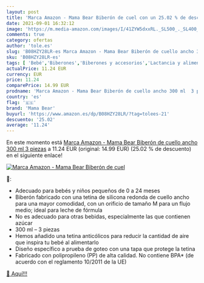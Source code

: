 ```yaml
---
layout: post
title: 'Marca Amazon - Mama Bear Biberón de cuel con un 25.02 % de descuento'
date: 2021-09-01 16:32:12
image: 'https://m.media-amazon.com/images/I/41ZYW5dxxRL._SL500_._SL400_.jpg'
comments: true
category: ofertas
author: 'tole.es'
slug: 'B08HZY28LR-es Marca Amazon - Mama Bear Biberón de cuello ancho 300 ml 3...'
sku: 'B08HZY28LR-es'
tags: [ 'Bebé','Biberones','Biberones y accesorios','Lactancia y alimentación','bear','biberón','mama','mama bear', ]
actualPrice: 11.24 EUR
currency: EUR
price: 11.24
comparePrice: 14.99 EUR
prodname: 'Marca Amazon - Mama Bear Biberón de cuello ancho 300 ml  3 piezas'
country: 'es'
flag: '🇪🇸'
brand: 'Mama Bear'
buyurl: 'https://www.amazon.es/dp/B08HZY28LR/?tag=tolees-21'
descuento: '25.02'
average: '11.24'
---
```


En este momento está [Marca Amazon - Mama Bear Biberón de cuello ancho 300 ml  3 piezas](https://www.amazon.es/dp/B08HZY28LR/?tag=tolees-21) a 11.24 EUR (original: 14.99 EUR) (25.02 %  de descuento) en el siguiente enlace!

[![Marca Amazon - Mama Bear Biberón de cuel](https://m.media-amazon.com/images/I/41ZYW5dxxRL._SL500_._SL400_.jpg)](https://www.amazon.es/dp/B08HZY28LR/?tag=tolees-21)

🔎:

- Adecuado para bebés y niños pequeños de 0 a 24 meses
- Biberón fabricado con una tetina de silicona redonda de cuello ancho para una mayor comodidad, con un orificio de tamaño M para un flujo medio; ideal para leche de fórmula
- No es adecuado para otras bebidas, especialmente las que contienen azúcar
- 300 ml – 3 piezas
- Hemos añadido una tetina anticólicos para reducir la cantidad de aire que inspira tu bebé al alimentarlo
- Diseño específico a prueba de goteo con una tapa que protege la tetina
- Fabricado con polipropileno (PP) de alta calidad. No contiene BPA* (de acuerdo con el reglamento 10/2011 de la UE)

[🛒 Aquí!!!](https://www.amazon.es/dp/B08HZY28LR/?tag=tolees-21)
